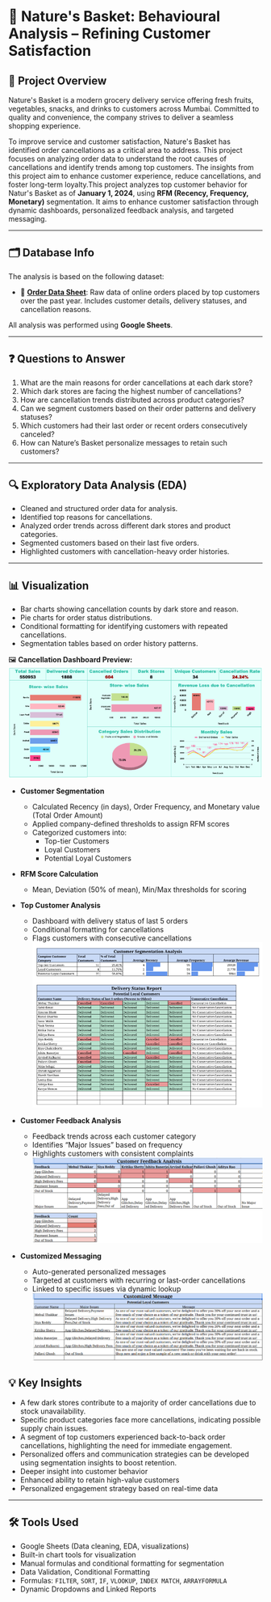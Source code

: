 # 🛒 Nature's Basket: Behavioural Analysis – Refining Customer Satisfaction

## 📌 Project Overview  
Nature's Basket is a modern grocery delivery service offering fresh fruits, vegetables, snacks, and drinks to customers across Mumbai. Committed to quality and convenience, the company strives to deliver a seamless shopping experience.

To improve service and customer satisfaction, Nature's Basket has identified order cancellations as a critical area to address. This project focuses on analyzing order data to understand the root causes of cancellations and identify trends among top customers. The insights from this project aim to enhance customer experience, reduce cancellations, and foster long-term loyalty.This project analyzes top customer behavior for Natur's Basket as of **January 1, 2024**, using **RFM (Recency, Frequency, Monetary)** segmentation. It aims to enhance customer satisfaction through dynamic dashboards, personalized feedback analysis, and targeted messaging.

---

## 🗂️ Database Info  
The analysis is based on the following dataset:

- 📁 **[Order Data Sheet]([https://github.com/rashi12121/Nature-s-Basket-Behavioural-Analysis-Refining-Customer-Satisfaction/blob/main/Nature'sBasket_Data.csv])**: Raw data of online orders placed by top customers over the past year. Includes customer details, delivery statuses, and cancellation reasons.

All analysis was performed using **Google Sheets**.

---

## ❓ Questions to Answer

1. What are the main reasons for order cancellations at each dark store?
2. Which dark stores are facing the highest number of cancellations?
3. How are cancellation trends distributed across product categories?
4. Can we segment customers based on their order patterns and delivery statuses?
5. Which customers had their last order or recent orders consecutively canceled?
6. How can Nature’s Basket personalize messages to retain such customers?

---

## 🔍 Exploratory Data Analysis (EDA)

- Cleaned and structured order data for analysis.
- Identified top reasons for cancellations.
- Analyzed order trends across different dark stores and product categories.
- Segmented customers based on their last five orders.
- Highlighted customers with cancellation-heavy order histories.

---

## 📊 Visualization

- Bar charts showing cancellation counts by dark store and reason.
- Pie charts for order status distributions.
- Conditional formatting for identifying customers with repeated cancellations.
- Segmentation tables based on order history patterns.

🖼️ **Cancellation Dashboard Preview:**  
![Cancellation Dashboard](https://github.com/rashi12121/Nature-s-Basket-Behavioural-Analysis-Refining-Customer-Satisfaction/blob/main/Screenshot%202025-04-16%20221434.png)

- **Customer Segmentation**
  - Calculated Recency (in days), Order Frequency, and Monetary value (Total Order Amount)
  - Applied company-defined thresholds to assign RFM scores
  - Categorized customers into:
    - Top-tier Customers
    - Loyal Customers
    - Potential Loyal Customers
  

- **RFM Score Calculation**
  - Mean, Deviation (50% of mean), Min/Max thresholds for scoring

- **Top Customer Analysis**
  - Dashboard with delivery status of last 5 orders
  - Conditional formatting for cancellations
  - Flags customers with consecutive cancellations
![Customer Segmentation-Top Customer Analysis](https://github.com/rashi12121/Nature-s-Basket-Behavioural-Analysis-Refining-Customer-Satisfaction/blob/main/Customer%20Segmentation%20-Top%20Tier%20Customers.png)
  
- **Customer Feedback Analysis**
  - Feedback trends across each customer category
  - Identifies “Major Issues” based on frequency
  - Highlights customers with consistent complaints
![Customer Feedback Analysis](https://github.com/rashi12121/Nature-s-Basket-Behavioural-Analysis-Refining-Customer-Satisfaction/blob/main/Customer%20Feedback%20Analysis.png)

- **Customized Messaging**
  - Auto-generated personalized messages
  - Targeted at customers with recurring or last-order cancellations
  - Linked to specific issues via dynamic lookup
![Customized Message](https://github.com/rashi12121/Nature-s-Basket-Behavioural-Analysis-Refining-Customer-Satisfaction/blob/main/Customized%20Message.png)
## 💡 Key Insights

- A few dark stores contribute to a majority of order cancellations due to stock unavailability.
- Specific product categories face more cancellations, indicating possible supply chain issues.
- A segment of top customers experienced back-to-back order cancellations, highlighting the need for immediate engagement.
- Personalized offers and communication strategies can be developed using segmentation insights to boost retention.
- Deeper insight into customer behavior
- Enhanced ability to retain high-value customers
- Personalized engagement strategy based on real-time data


---

## 🛠️ Tools Used

-  Google Sheets (Data cleaning, EDA, visualizations)
-  Built-in chart tools for visualization
-  Manual formulas and conditional formatting for segmentation
- Data Validation, Conditional Formatting
- Formulas: `FILTER`, `SORT`, `IF`, `VLOOKUP`, `INDEX MATCH`, `ARRAYFORMULA`
- Dynamic Dropdowns and Linked Reports
